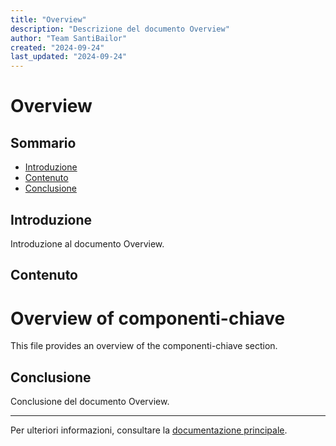 ```yaml
---
title: "Overview"
description: "Descrizione del documento Overview"
author: "Team SantiBailor"
created: "2024-09-24"
last_updated: "2024-09-24"
---
```


# Overview

## Sommario
- [Introduzione](#introduzione)
- [Contenuto](#contenuto)
- [Conclusione](#conclusione)

## Introduzione
Introduzione al documento Overview.

## Contenuto
# Overview of componenti-chiave
This file provides an overview of the componenti-chiave section.

## Conclusione
Conclusione del documento Overview.

---
Per ulteriori informazioni, consultare la [documentazione principale](../README.md).
